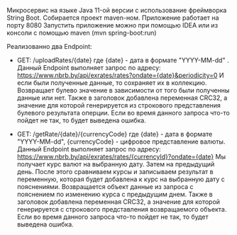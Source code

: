 Микросервис на языке Java 11-ой версии c использование фреймворка String Boot. Собирается проект maven-ном.
Приложение работает на порту 8080
Запустить приложение можно при помощью IDEA или из консоли с помощью maven (mvn spring-boot:run)


Реализованно два Endpoint:

- GET: /uploadRates/{date} где {date} - дата в формате "YYYY-MM-dd" .
Данный Endpoint выполняет запрос по адресу: https://www.nbrb.by/api/exrates/rates?ondate={date}&periodicity=0
И если были полученные данные, то сохраняет их в коллекцию.
Возвращает булево значение в зависимости от того были полученны данные или нет. Также в заголовок добавлена переменная
CRC32, а значение для которой генерируется из строкового представления булевого результата оперции.
Если во время данного запроса что-то пойдет не так, то будет выведена ошибка.

  
- GET: /getRate/{date}/{currencyCode} где {date} - дата в формате "YYYY-MM-dd", {currencyCode} - цифровое представление валюты. 
Данный Endpoint выполняет запрос по адресу: https://www.nbrb.by/api/exrates/rates/{currencyId}?ondate={date}
Мы получает курс валют на выбранную дату. Затем на предыдущий день.
После этого сравниваем курсы и записываем результат в переменную, которая будет добавлена к курс на выбранную дату с пояснениями.
Возвращается объект данные из запроса с пояснением по изменению курса с предыдущим днем.
Также в заголовок добавлена переменная CRC32, а значение для которой генерируется с строкового представления
возвращаемого объекта.
Если во время данного запроса что-то пойдет не так, то будет выведена ошибка.


